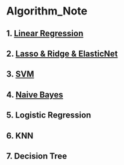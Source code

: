 # Algorithm_Note
## 1. [Linear Regression](https://github.com/Ramongogo/Algorithm_Note/blob/main/Linear%20Regression.md)
## 2. [Lasso & Ridge & ElasticNet](https://github.com/Ramongogo/Algorithm_Note/blob/main/Lasso%20%26%20Ridge%20%26%20ElasticNet.md)
## 3. [SVM](https://github.com/Ramongogo/Algorithm_Note/blob/main/SVM.md)
## 4. [Naive Bayes](https://github.com/Ramongogo/Algorithm_Note/blob/main/Naive%20Bayes.md)
## 5. Logistic Regression
## 6. KNN
## 7. Decision Tree

